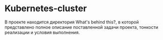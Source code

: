 # Kubernetes-cluster
В проекте находится директория What's behind this?, в которой представлено полное описание поставленной задачи проекта, тонкости реализации и условия выполнения.

